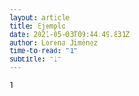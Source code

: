 ```yaml
---
layout: article
title: Ejemplo
date: 2021-05-03T09:44:49.831Z
author: Lorena Jiménez
time-to-read: "1"
subtitle: "1"
---
```

1